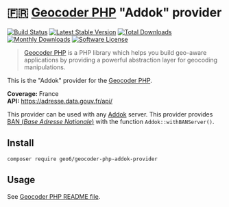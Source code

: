 # :fr: [Geocoder PHP](https://github.com/geocoder-php/Geocoder) "Addok" provider

[![Build Status](https://travis-ci.org/geo6/geocoder-php-addok-provider.svg?branch=master)](https://travis-ci.org/geo6/geocoder-php-addok-provider)
[![Latest Stable Version](https://poser.pugx.org/geo6/geocoder-php-addok-provider/v/stable)](https://packagist.org/packages/geo6/geocoder-php-addok-provider)
[![Total Downloads](https://poser.pugx.org/geo6/geocoder-php-addok-provider/downloads)](https://packagist.org/packages/geo6/geocoder-php-addok-provider)
[![Monthly Downloads](https://poser.pugx.org/geo6/geocoder-php-addok-provider/d/monthly.png)](https://packagist.org/packages/geo6/geocoder-php-addok-provider)
[![Software License](https://img.shields.io/badge/license-MIT-brightgreen.svg)](LICENSE)

> [Geocoder PHP](https://github.com/geocoder-php/Geocoder) is a PHP library which helps you build geo-aware applications by providing a powerful abstraction layer for geocoding manipulations.

This is the "Addok" provider for the [Geocoder PHP](https://github.com/geocoder-php/Geocoder).

**Coverage:** France  
**API:** <https://adresse.data.gouv.fr/api/>

This provider can be used with any [Addok](https://github.com/addok/addok) server. This provider provides [BAN (*Base Adresse Nationale*)](https://adresse.data.gouv.fr/) with the function `Addok::withBANServer()`.

## Install

    composer require geo6/geocoder-php-addok-provider

## Usage

See [Geocoder PHP README file](https://github.com/geocoder-php/Geocoder/blob/master/README.md).
